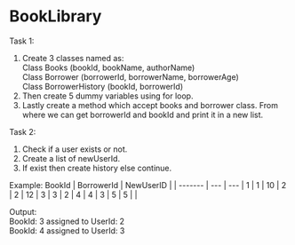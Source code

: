 # BookLibrary
Task 1:
1. Create 3 classes named as:\
   Class Books (bookId, bookName, authorName)\
   Class Borrower (borrowerId, borrowerName, borrowerAge)\
   Class BorrowerHistory (bookId, borrowerId)
2. Then create 5 dummy variables using for loop.
3. Lastly create a method which accept books and borrower class. From where we can get borrowerId and bookId and print it in a new list.

Task 2:
1. Check if a user exists or not.
2. Create a list of newUserId. 
3. If exist then create history
   else continue.

Example:
BookId | BorrowerId | NewUserID |
| ------- | --- | --- |
1 | 1 | 10 |
2 | 2 | 12 |
3 | 3 | 2 |
4 | 4 | 3 |
5 | 5 |  |

Output:\
BookId: 3 assigned to UserId: 2\
BookId: 4 assigned to UserId: 3
